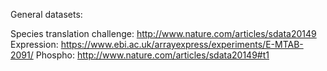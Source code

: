 General datasets:

Species translation challenge: http://www.nature.com/articles/sdata20149
Expression: https://www.ebi.ac.uk/arrayexpress/experiments/E-MTAB-2091/
Phospho: http://www.nature.com/articles/sdata20149#t1

